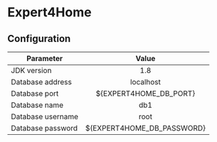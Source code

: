 # Expert4Home

## Configuration

| Parameter         | Value |
|-------------------|:-------------:|
| JDK version       | 1.8 |
| Database address  | localhost |
| Database port     | ${EXPERT4HOME_DB_PORT} |
| Database name     | db1 |
| Database username | root |
| Database password | $(EXPERT4HOME_DB_PASSWORD} |
